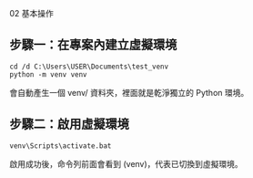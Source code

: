 02 基本操作


## 步驟一：在專案內建立虛擬環境

```
cd /d C:\Users\USER\Documents\test_venv
python -m venv venv
```
會自動產生一個 venv/ 資料夾，裡面就是乾淨獨立的 Python 環境。


## 步驟二：啟用虛擬環境

```
venv\Scripts\activate.bat
```

啟用成功後，命令列前面會看到 (venv)，代表已切換到虛擬環境。